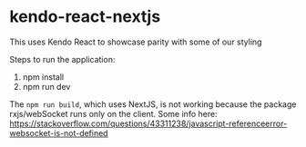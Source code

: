# kendo-react-nextjs
This uses Kendo React to showcase parity with some of our styling

Steps to run the application:

1) npm install
2) npm run dev


The `npm run build`, which uses NextJS, is not working because the package rxjs/webSocket runs only on the client. Some info here: https://stackoverflow.com/questions/43311238/javascript-referenceerror-websocket-is-not-defined
